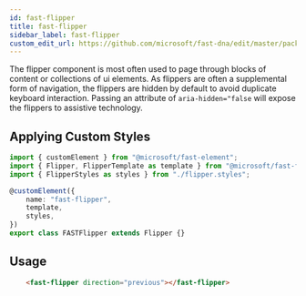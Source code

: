 ```yaml
---
id: fast-flipper
title: fast-flipper
sidebar_label: fast-flipper
custom_edit_url: https://github.com/microsoft/fast-dna/edit/master/packages/web-components/fast-foundation/src/flipper/README.md
---
```


The flipper component is most often used to page through blocks of content or collections of ui elements. As flippers are often a supplemental form of navigation, the flippers are hidden by default to avoid duplicate keyboard interaction. Passing an attribute of `aria-hidden="false` will expose the flippers to assistive technology.

## Applying Custom Styles

```ts
import { customElement } from "@microsoft/fast-element";
import { Flipper, FlipperTemplate as template } from "@microsoft/fast-foundation";
import { FlipperStyles as styles } from "./flipper.styles";

@customElement({
    name: "fast-flipper",
    template,
    styles,
})
export class FASTFlipper extends Flipper {}
```

## Usage
```html
    <fast-flipper direction="previous"></fast-flipper>
```